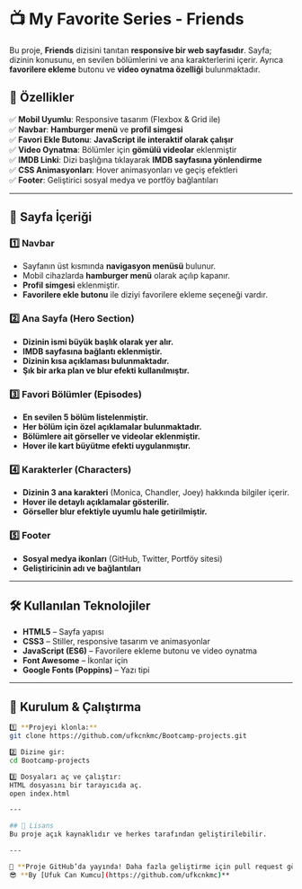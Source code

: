 # 📺 My Favorite Series - Friends

Bu proje, **Friends** dizisini tanıtan **responsive bir web sayfasıdır**. Sayfa; dizinin konusunu, en sevilen bölümlerini ve ana karakterlerini içerir. Ayrıca **favorilere ekleme** butonu ve **video oynatma özelliği** bulunmaktadır.

## 🚀 Özellikler

✅ **Mobil Uyumlu**: Responsive tasarım (Flexbox & Grid ile)  
✅ **Navbar**: **Hamburger menü** ve **profil simgesi**  
✅ **Favori Ekle Butonu**: **JavaScript ile interaktif olarak çalışır**  
✅ **Video Oynatma**: Bölümler için **gömülü videolar** eklenmiştir  
✅ **IMDB Linki**: Dizi başlığına tıklayarak **IMDB sayfasına yönlendirme**  
✅ **CSS Animasyonları**: Hover animasyonları ve geçiş efektleri  
✅ **Footer**: Geliştirici sosyal medya ve portföy bağlantıları  

---

## 📌 Sayfa İçeriği

### **1️⃣ Navbar**
- Sayfanın üst kısmında **navigasyon menüsü** bulunur.
- Mobil cihazlarda **hamburger menü** olarak açılıp kapanır.
- **Profil simgesi** eklenmiştir.
- **Favorilere ekle butonu** ile diziyi favorilere ekleme seçeneği vardır.

### **2️⃣ Ana Sayfa (Hero Section)**
- **Dizinin ismi büyük başlık olarak yer alır.**
- **IMDB sayfasına bağlantı eklenmiştir.**
- **Dizinin kısa açıklaması bulunmaktadır.**
- **Şık bir arka plan ve blur efekti kullanılmıştır.**

### **3️⃣ Favori Bölümler (Episodes)**
- **En sevilen 5 bölüm listelenmiştir.**
- **Her bölüm için özel açıklamalar bulunmaktadır.**
- **Bölümlere ait görseller ve videolar eklenmiştir.**
- **Hover ile kart büyütme efekti uygulanmıştır.**

### **4️⃣ Karakterler (Characters)**
- **Dizinin 3 ana karakteri** (Monica, Chandler, Joey) hakkında bilgiler içerir.
- **Hover ile detaylı açıklamalar gösterilir.**
- **Görseller blur efektiyle uyumlu hale getirilmiştir.**

### **5️⃣ Footer**
- **Sosyal medya ikonları** (GitHub, Twitter, Portföy sitesi)
- **Geliştiricinin adı ve bağlantıları**

---

## 🛠 Kullanılan Teknolojiler
- **HTML5** – Sayfa yapısı  
- **CSS3** – Stiller, responsive tasarım ve animasyonlar  
- **JavaScript (ES6)** – Favorilere ekleme butonu ve video oynatma  
- **Font Awesome** – İkonlar için  
- **Google Fonts (Poppins)** – Yazı tipi  

---

## 🚀 Kurulum & Çalıştırma
```sh
1️⃣ **Projeyi klonla:**  
git clone https://github.com/ufkcnkmc/Bootcamp-projects.git

2️⃣ Dizine gir:
cd Bootcamp-projects

3️⃣ Dosyaları aç ve çalıştır:
HTML dosyasını bir tarayıcıda aç.
open index.html

---

## 📜 Lisans
Bu proje açık kaynaklıdır ve herkes tarafından geliştirilebilir.  

---

🚀 **Proje GitHub’da yayında! Daha fazla geliştirme için pull request gönderebilirsiniz.**  
😎 **By [Ufuk Can Kumcu](https://github.com/ufkcnkmc)**  
